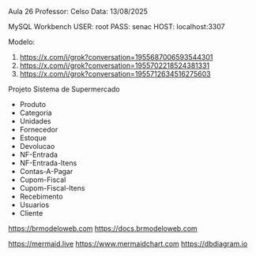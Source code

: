Aula 26 
Professor: Celso 
Data: 13/08/2025 


MySQL Workbench 
USER: root 
PASS: senac 
HOST: localhost:3307 


Modelo: 
1. https://x.com/i/grok?conversation=1955687006593544301 
2. https://x.com/i/grok?conversation=1955702218524381331 
3. https://x.com/i/grok?conversation=1955712634516275603 


Projeto Sistema de Supermercado 
- Produto 
- Categoria 
- Unidades 
- Fornecedor 
- Estoque 
- Devolucao 
- NF-Entrada 
- NF-Entrada-Itens 
- Contas-A-Pagar 
- Cupom-Fiscal 
- Cupom-Fiscal-Itens 
- Recebimento 
- Usuarios 
- Cliente





https://brmodeloweb.com 
https://docs.brmodeloweb.com 

https://mermaid.live 
https://www.mermaidchart.com 
https://dbdiagram.io 






